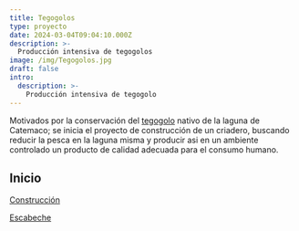 ```yaml
---
title: Tegogolos
type: proyecto
date: 2024-03-04T09:04:10.000Z
description: >-
  Producción intensiva de tegogolos
image: /img/Tegogolos.jpg
draft: false
intro:
  description: >-
    Producción intensiva de tegogolo
---
```


Motivados por la conservación del [tegogolo](https://es.wikipedia.org/wiki/Pomacea) nativo de la laguna de Catemaco; se inicia el proyecto de construcción de un criadero, buscando reducir la pesca en la laguna misma y producir asi en un ambiente controlado un producto de calidad adecuada para el consumo humano.


## Inicio

[Construcción](/post/tegogolos/inicio)

[Escabeche](https://www.redalyc.org/journal/674/67470553001/html/)
